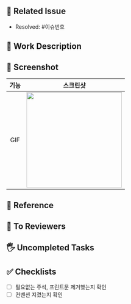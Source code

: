 ## 📍 Related Issue
- Resolved: #이슈번호

## 👷 Work Description
<!-- 작업한 내용을 적어주세요. -->

## 📸 Screenshot
<!-- 스크린샷을 넣어주세요. "" 안에 이미지 url을 넣어주세요. 없으면 지워주세요. -->
|기능|스크린샷|
|:--:|:--:|
|GIF|<img src = "" width ="250">|

## 📂 Reference
<!-- 참고한 내용/사이트를 적어주세요. 없으면 지워주세요. -->

## 📣 To Reviewers
<!-- 참고 사항을 적어주세요. 없으면 지워주세요. -->

## 🖐️ Uncompleted Tasks
<!-- 없다면, N/A 남겨주세요. -->

## ✅ Checklists
- [ ] 필요없는 주석, 프린트문 제거했는지 확인
- [ ] 컨벤션 지켰는지 확인
